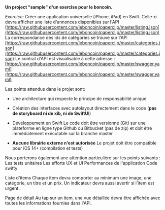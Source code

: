 
**Un project "sample" d'un exercise pour le boncoin.**

*Exercice*:
Créer une application universelle (iPhone, iPad) en Swift. Celle-ci devra afficher une liste d'annonces disponibles sur l'API  [https://raw.githubusercontent.com/leboncoin/paperclip/master/listing.json](https://raw.githubusercontent.com/leboncoin/paperclip/master/listing.json)  La correspondance des ids de catégories se trouve sur l'API  [https://raw.githubusercontent.com/leboncoin/paperclip/master/categories.json](https://raw.githubusercontent.com/leboncoin/paperclip/master/categories.json)  Le contrat d'API est visualisable à cette adresse :  [https://raw.githubusercontent.com/leboncoin/paperclip/master/swagger.yaml](https://raw.githubusercontent.com/leboncoin/paperclip/master/swagger.yaml)

Les points attendus dans le projet sont:

 - Une architecture qui respecte le principe de responsabilité unique

 - Création des interfaces avec autolayout directement dans le code (**pas de storyboard ni de xib, ni de SwiftUI**)

 - Développement en Swift Le code doit être versionné (Git) sur une plateforme en ligne type Github ou Bitbucket (pas de zip) et doit être immédiatement exécutable sur la branche master

 - **Aucune librairie externe n'est autorisée** Le projet doit être compatible pour iOS 14+ (compilation et tests)

Nous porterons également une attention particulière sur les points suivants : Les tests unitaires Les efforts UX et UI Performances de l'application Code swifty

Liste d'items Chaque item devra comporter au minimum une image, une catégorie, un titre et un prix. Un indicateur devra aussi avertir si l'item est urgent.

Page de détail Au tap sur un item, une vue détaillée devra être affichée avec toutes les informations fournies dans l'API.
